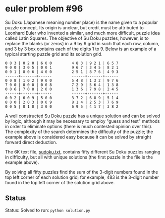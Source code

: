 # euler problem #96
Su Doku (Japanese meaning number place) is the name given to a popular puzzle 
concept. Its origin is unclear, but credit must be attributed to Leonhard Euler who 
invented a similar, and much more difficult, puzzle idea called Latin Squares. The 
objective of Su Doku puzzles, however, is to replace the blanks (or zeros) in a 9 
by 9 grid in such that each row, column, and 3 by 3 box contains each of the digits 
1 to 9. Below is an example of a typical starting puzzle grid and its solution grid.
```
0 0 3 | 0 2 0 | 6 0 0         4 8 3 | 9 2 1 | 6 5 7
9 0 0 | 3 0 5 | 0 0 1         9 6 7 | 3 4 5 | 8 2 1
0 0 1 | 8 0 6 | 4 0 0         2 5 1 | 8 7 6 | 4 9 3
------+-------+------         ------+-------+------
0 0 8 | 1 0 2 | 9 0 0         5 4 8 | 1 3 2 | 9 7 6
7 0 0 | 0 0 0 | 0 0 8         7 2 9 | 5 6 4 | 1 3 8
0 0 6 | 7 0 8 | 2 0 0         1 3 6 | 7 9 8 | 2 4 5
------+-------+------         ------+-------+------
0 0 2 | 6 0 9 | 5 0 0         3 7 2 | 6 8 9 | 5 1 4
8 0 0 | 2 0 3 | 0 0 9         8 1 4 | 2 5 3 | 7 6 9
0 0 5 | 0 1 0 | 3 0 0         6 9 5 | 4 1 7 | 3 8 2
```
A well constructed Su Doku puzzle has a unique solution and can be solved by logic, 
although it may be necessary to employ "guess and test" methods in order to 
eliminate options (there is much contested opinion over this). The complexity of 
the search determines the difficulty of the puzzle; the example above is considered 
easy because it can be solved by straight forward direct deduction.

The 6K text file, [sudoku.txt](sudoku.txt), contains fifty different Su Doku puzzles 
ranging in difficulty, but all with unique solutions (the first puzzle in the file 
is the example above).

By solving all fifty puzzles find the sum of the 3-digit numbers found in the top 
left corner of each solution grid; for example, 483 is the 3-digit number found in 
the top left corner of the solution grid above.

## Status
Status: Solved
to run: `python solution.py`
